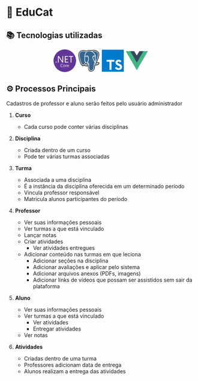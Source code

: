 # 🐾 EduCat

## 📚 Tecnologias utilizadas

<div align="center">
    <img src="https://raw.githubusercontent.com/devicons/devicon/master/icons/dotnetcore/dotnetcore-original.svg" alt=".NET Core" width="60" height="60" title=".NET Core"/>
    <img src="https://raw.githubusercontent.com/devicons/devicon/master/icons/postgresql/postgresql-original.svg" alt="PostgreSQL" width="60" height="60" title="PostgreSQL"/>
    <img src="https://raw.githubusercontent.com/devicons/devicon/master/icons/typescript/typescript-original.svg" alt="TypeScript" width="60" height="60" title="TypeScript"/>
    <img src="https://raw.githubusercontent.com/devicons/devicon/master/icons/vuejs/vuejs-original.svg" alt="Vue.js" width="60" height="60" title="Vue.js"/>
</div>

## ⚙️ Processos Principais

Cadastros de professor e aluno serão feitos pelo usuário administrador

1. **Curso**
    - Cada curso pode conter várias disciplinas

2. **Disciplina**
    - Criada dentro de um curso
    - Pode ter várias turmas associadas

3. **Turma**
    - Associada a uma disciplina
    - É a instância da disciplina oferecida em um determinado período
    - Vincula professor responsável
    - Matricula alunos participantes do período

4. **Professor**
    - Ver suas informações pessoais
    - Ver turmas a que está vinculado
    - Lançar notas
    - Criar atividades
        - Ver atividades entregues
    - Adicionar conteúdo nas turmas em que leciona
        - Adicionar seções na disciplina
        - Adicionar avaliações e aplicar pelo sistema
        - Adicionar arquivos anexos (PDFs, imagens)
        - Adicionar links de vídeos que possam ser assistidos sem sair da plataforma

5. **Aluno**
    - Ver suas informações pessoais
    - Ver turmas a que está vinculado
        - Ver atividades
        - Entregar atividades
    - Ver notas

6. **Atividades**
    - Criadas dentro de uma turma
    - Professores adicionam data de entrega
    - Alunos realizam a entrega das atividades
